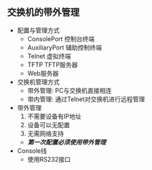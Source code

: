## 交换机的带外管理
- 配置与管理方式
	- ConsolePort 控制台终端
	- AuxiliaryPort 辅助控制终端
	- Telnet 虚拟终端
	- TFTP TFTP服务器
	- Web服务器
- 交换机管理方式
	- 带外管理: PC与交换机直接相连
	- 带内管理: 通过Telnet对交换机进行远程管理
- 带外管理
	1. 不需要设备有IP地址
	2. 设备可以无配置
	3. 无需网络支持
	- ***第一次配置必须使用带外管理***
- Console线
	- 使用RS232接口

## 
